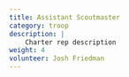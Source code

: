 ```yaml
---
title: Assistant Scoutmaster
category: troop
description: |
    Charter rep description
weight: 4
volunteer: Josh Friedman
---
```

